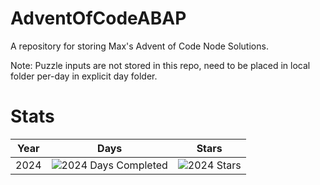 # AdventOfCodeABAP
A repository for storing Max's Advent of Code Node Solutions.

Note: Puzzle inputs are not stored in this repo, need to be placed in local folder per-day in explicit day folder.
# Stats

| Year  | Days | Stars |
| ------------- | ------------- | ------------- |
| 2024  | ![2024 Days Completed](https://img.shields.io/badge/days%20completed-2-red)  | ![2024 Stars](https://img.shields.io/badge/stars%20⭐-4-yellow) |
